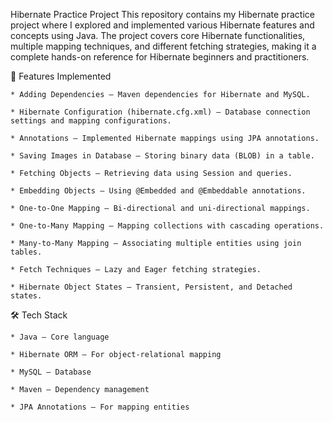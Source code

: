 Hibernate Practice Project
This repository contains my Hibernate practice project where I explored and implemented various Hibernate features and concepts using Java.
The project covers core Hibernate functionalities, multiple mapping techniques, and different fetching strategies, making it a complete hands-on reference for Hibernate beginners and practitioners.

📌 Features Implemented

    * Adding Dependencies – Maven dependencies for Hibernate and MySQL.
    
    * Hibernate Configuration (hibernate.cfg.xml) – Database connection settings and mapping configurations.
    
    * Annotations – Implemented Hibernate mappings using JPA annotations.
    
    * Saving Images in Database – Storing binary data (BLOB) in a table.
    
    * Fetching Objects – Retrieving data using Session and queries.
    
    * Embedding Objects – Using @Embedded and @Embeddable annotations.
    
    * One-to-One Mapping – Bi-directional and uni-directional mappings.
    
    * One-to-Many Mapping – Mapping collections with cascading operations.
    
    * Many-to-Many Mapping – Associating multiple entities using join tables.

    * Fetch Techniques – Lazy and Eager fetching strategies.
    
    * Hibernate Object States – Transient, Persistent, and Detached states.

  🛠️ Tech Stack
  
    * Java – Core language
    
    * Hibernate ORM – For object-relational mapping
    
    * MySQL – Database
    
    * Maven – Dependency management
    
    * JPA Annotations – For mapping entities
